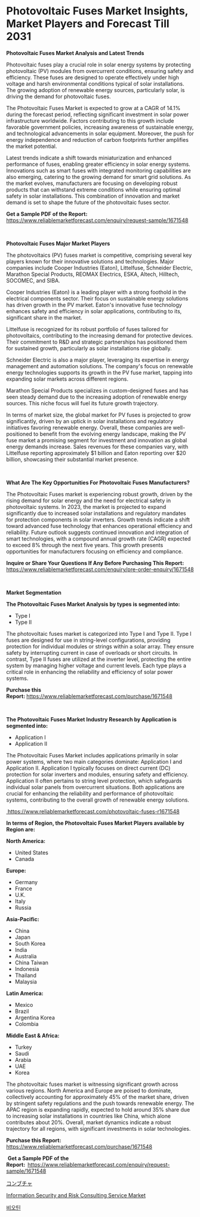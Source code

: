 <p><h1>Photovoltaic Fuses Market Insights, Market Players and Forecast Till 2031</h1></p><p><strong>Photovoltaic Fuses Market Analysis and Latest Trends</strong></p>
<p><p>Photovoltaic fuses play a crucial role in solar energy systems by protecting photovoltaic (PV) modules from overcurrent conditions, ensuring safety and efficiency. These fuses are designed to operate effectively under high voltage and harsh environmental conditions typical of solar installations. The growing adoption of renewable energy sources, particularly solar, is driving the demand for photovoltaic fuses.</p><p>The Photovoltaic Fuses Market is expected to grow at a CAGR of 14.1% during the forecast period, reflecting significant investment in solar power infrastructure worldwide. Factors contributing to this growth include favorable government policies, increasing awareness of sustainable energy, and technological advancements in solar equipment. Moreover, the push for energy independence and reduction of carbon footprints further amplifies the market potential.</p><p>Latest trends indicate a shift towards miniaturization and enhanced performance of fuses, enabling greater efficiency in solar energy systems. Innovations such as smart fuses with integrated monitoring capabilities are also emerging, catering to the growing demand for smart grid solutions. As the market evolves, manufacturers are focusing on developing robust products that can withstand extreme conditions while ensuring optimal safety in solar installations. This combination of innovation and market demand is set to shape the future of the photovoltaic fuses sector.</p></p>
<p><strong>Get a Sample PDF of the Report:&nbsp;</strong> <a href="https://www.reliablemarketforecast.com/enquiry/request-sample/1671548?utm_campaign=1840&utm_medium=2&utm_source=Github&utm_content=ia&utm_term=28122024&utm_id=photovoltaic-fuses">https://www.reliablemarketforecast.com/enquiry/request-sample/1671548</a></p>
<p>&nbsp;</p>
<p><strong>Photovoltaic Fuses Major Market Players</strong></p>
<p><p>The photovoltaics (PV) fuses market is competitive, comprising several key players known for their innovative solutions and technologies. Major companies include Cooper Industries (Eaton), Littelfuse, Schneider Electric, Marathon Special Products, REOMAX Electrics, ESKA, Altech, Hilltech, SOCOMEC, and SIBA.</p><p>Cooper Industries (Eaton) is a leading player with a strong foothold in the electrical components sector. Their focus on sustainable energy solutions has driven growth in the PV market. Eaton's innovative fuse technology enhances safety and efficiency in solar applications, contributing to its, significant share in the market.</p><p>Littelfuse is recognized for its robust portfolio of fuses tailored for photovoltaics, contributing to the increasing demand for protective devices. Their commitment to R&D and strategic partnerships has positioned them for sustained growth, particularly as solar installations rise globally.</p><p>Schneider Electric is also a major player, leveraging its expertise in energy management and automation solutions. The company's focus on renewable energy technologies supports its growth in the PV fuse market, tapping into expanding solar markets across different regions. </p><p>Marathon Special Products specializes in custom-designed fuses and has seen steady demand due to the increasing adoption of renewable energy sources. This niche focus will fuel its future growth trajectory.</p><p>In terms of market size, the global market for PV fuses is projected to grow significantly, driven by an uptick in solar installations and regulatory initiatives favoring renewable energy. Overall, these companies are well-positioned to benefit from the evolving energy landscape, making the PV fuse market a promising segment for investment and innovation as global energy demands increase. Sales revenues for these companies vary, with Littelfuse reporting approximately $1 billion and Eaton reporting over $20 billion, showcasing their substantial market presence.</p></p>
<p>&nbsp;</p>
<p><strong>What Are The Key Opportunities For Photovoltaic Fuses Manufacturers?</strong></p>
<p><p>The Photovoltaic Fuses market is experiencing robust growth, driven by the rising demand for solar energy and the need for electrical safety in photovoltaic systems. In 2023, the market is projected to expand significantly due to increased solar installations and regulatory mandates for protection components in solar inverters. Growth trends indicate a shift toward advanced fuse technology that enhances operational efficiency and reliability. Future outlook suggests continued innovation and integration of smart technologies, with a compound annual growth rate (CAGR) expected to exceed 8% through the next five years. This growth presents opportunities for manufacturers focusing on efficiency and compliance.</p></p>
<p><strong>Inquire or Share Your Questions If Any Before Purchasing This Report:</strong> <a href="https://www.reliablemarketforecast.com/enquiry/pre-order-enquiry/1671548?utm_campaign=1840&utm_medium=2&utm_source=Github&utm_content=ia&utm_term=28122024&utm_id=photovoltaic-fuses">https://www.reliablemarketforecast.com/enquiry/pre-order-enquiry/1671548</a></p>
<p>&nbsp;</p>
<p><strong>Market Segmentation</strong></p>
<p><strong>The Photovoltaic Fuses Market Analysis by types is segmented into:</strong></p>
<p><ul><li>Type I</li><li>Type II</li></ul></p>
<p><p>The photovoltaic fuses market is categorized into Type I and Type II. Type I fuses are designed for use in string-level configurations, providing protection for individual modules or strings within a solar array. They ensure safety by interrupting current in case of overloads or short circuits. In contrast, Type II fuses are utilized at the inverter level, protecting the entire system by managing higher voltage and current levels. Each type plays a critical role in enhancing the reliability and efficiency of solar power systems.</p></p>
<p><strong>Purchase this Report:&nbsp;</strong><a href="https://www.reliablemarketforecast.com/purchase/1671548?utm_campaign=1840&utm_medium=2&utm_source=Github&utm_content=ia&utm_term=28122024&utm_id=photovoltaic-fuses">https://www.reliablemarketforecast.com/purchase/1671548</a></p>
<p>&nbsp;</p>
<p><strong>The Photovoltaic Fuses Market Industry Research by Application is segmented into:</strong></p>
<p><ul><li>Application I</li><li>Application II</li></ul></p>
<p><p>The Photovoltaic Fuses Market includes applications primarily in solar power systems, where two main categories dominate: Application I and Application II. Application I typically focuses on direct current (DC) protection for solar inverters and modules, ensuring safety and efficiency. Application II often pertains to string level protection, which safeguards individual solar panels from overcurrent situations. Both applications are crucial for enhancing the reliability and performance of photovoltaic systems, contributing to the overall growth of renewable energy solutions.</p></p>
<p><a href="https://www.reliablemarketforecast.com/photovoltaic-fuses-r1671548?utm_campaign=1840&utm_medium=2&utm_source=Github&utm_content=ia&utm_term=28122024&utm_id=photovoltaic-fuses">&nbsp;https://www.reliablemarketforecast.com/photovoltaic-fuses-r1671548</a></p>
<p><strong>In terms of Region, the Photovoltaic Fuses Market Players available by Region are:</strong></p>
<p>
    <p> <strong> North America: </strong>
        <ul>
            <li>United States</li>
            <li>Canada</li>
        </ul>
        </p> 
    <p> <strong> Europe: </strong>
        <ul>
            <li>Germany</li>
            <li>France</li>
            <li>U.K.</li>
            <li>Italy</li>
            <li>Russia</li>
        </ul>
        </p> 
    <p> <strong> Asia-Pacific: </strong>
        <ul>
            <li>China</li>
            <li>Japan</li>
            <li>South Korea</li>
            <li>India</li>
            <li>Australia</li>
            <li>China Taiwan</li>
            <li>Indonesia</li>
            <li>Thailand</li>
            <li>Malaysia</li>
        </ul>
        </p> 
    <p> <strong> Latin America: </strong>
        <ul>
            <li>Mexico</li>
            <li>Brazil</li>
            <li>Argentina Korea</li>
            <li>Colombia</li>
        </ul>
        </p> 
    <p> <strong> Middle East & Africa: </strong>
        <ul>
            <li>Turkey</li>
            <li>Saudi</li>
            <li>Arabia</li>
            <li>UAE</li>
            <li>Korea</li>
        </ul>
    </p>
    </p>
<p><p>The photovoltaic fuses market is witnessing significant growth across various regions. North America and Europe are poised to dominate, collectively accounting for approximately 45% of the market share, driven by stringent safety regulations and the push towards renewable energy. The APAC region is expanding rapidly, expected to hold around 35% share due to increasing solar installations in countries like China, which alone contributes about 20%. Overall, market dynamics indicate a robust trajectory for all regions, with significant investments in solar technologies.</p></p>
<p><strong>Purchase this Report: </strong><a href="https://www.reliablemarketforecast.com/purchase/1671548?utm_campaign=1840&utm_medium=2&utm_source=Github&utm_content=ia&utm_term=28122024&utm_id=photovoltaic-fuses">https://www.reliablemarketforecast.com/purchase/1671548</a></p>
<p>&nbsp;<strong>Get a Sample PDF of the Report:&nbsp;&nbsp;</strong><a href="https://www.reliablemarketforecast.com/enquiry/request-sample/1671548?utm_campaign=1840&utm_medium=2&utm_source=Github&utm_content=ia&utm_term=28122024&utm_id=photovoltaic-fuses">https://www.reliablemarketforecast.com/enquiry/request-sample/1671548</a></p>
<p><strong></strong></p>
<p><p><a href="https://github.com/mohamedbakry57/Market-Research-Report-List-6/blob/main/581372328828.md?utm_campaign=1840&utm_medium=2&utm_source=Github&utm_content=ia&utm_term=28122024&utm_id=photovoltaic-fuses">コンブチャ</a></p><p><a href="https://github.com/vimar16th/Market-Research-Report-List-7/blob/main/information-security-and-risk-consulting-service-market.md?utm_campaign=1840&utm_medium=2&utm_source=Github&utm_content=ia&utm_term=28122024&utm_id=photovoltaic-fuses">Information Security and Risk Consulting Service Market</a></p><p><a href="https://github.com/laholand/Market-Research-Report-List-6/blob/main/409662529073.md?utm_campaign=1840&utm_medium=2&utm_source=Github&utm_content=ia&utm_term=28122024&utm_id=photovoltaic-fuses">비오틴</a></p></p>